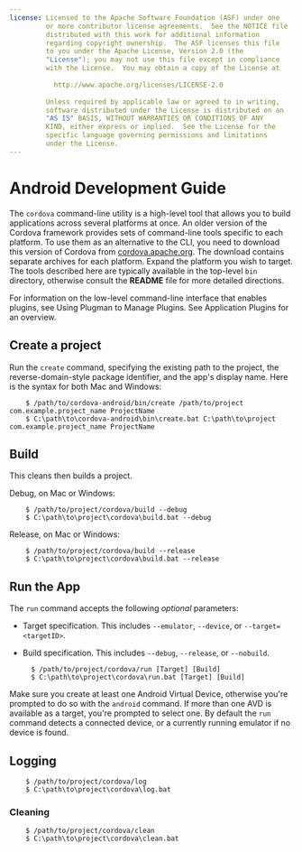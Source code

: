 ```yaml
---
license: Licensed to the Apache Software Foundation (ASF) under one
         or more contributor license agreements.  See the NOTICE file
         distributed with this work for additional information
         regarding copyright ownership.  The ASF licenses this file
         to you under the Apache License, Version 2.0 (the
         "License"); you may not use this file except in compliance
         with the License.  You may obtain a copy of the License at
         
           http://www.apache.org/licenses/LICENSE-2.0
         
         Unless required by applicable law or agreed to in writing,
         software distributed under the License is distributed on an
         "AS IS" BASIS, WITHOUT WARRANTIES OR CONDITIONS OF ANY
         KIND, either express or implied.  See the License for the
         specific language governing permissions and limitations
         under the License.
---
```


# Android Development Guide

The `cordova` command-line utility is a high-level tool that allows
you to build applications across several platforms at once. An older
version of the Cordova framework provides sets of command-line tools
specific to each platform. To use them as an alternative to the CLI,
you need to download this version of Cordova from
[cordova.apache.org](http://cordova.apache.org). The download contains
separate archives for each platform. Expand the platform you wish to
target. The tools described here are typically available in the
top-level `bin` directory, otherwise consult the __README__ file for
more detailed directions.

For information on the low-level command-line interface that enables
plugins, see Using Plugman to Manage Plugins. See Application Plugins
for an overview.

## Create a project

Run the `create` command, specifying the existing path to the project,
the reverse-domain-style package identifier, and the app's display
name.  Here is the syntax for both Mac and Windows:

        $ /path/to/cordova-android/bin/create /path/to/project com.example.project_name ProjectName
        $ C:\path\to\cordova-android\bin\create.bat C:\path\to\project com.example.project_name ProjectName

## Build

This cleans then builds a project.

Debug, on Mac or Windows:

        $ /path/to/project/cordova/build --debug
        $ C:\path\to\project\cordova\build.bat --debug

Release, on Mac or Windows:

        $ /path/to/project/cordova/build --release
        $ C:\path\to\project\cordova\build.bat --release

## Run the App

The `run` command accepts the following _optional_ parameters:

* Target specification. This includes `--emulator`, `--device`, or `--target=<targetID>`.

* Build specification. This includes `--debug`, `--release`, or `--nobuild`.

        $ /path/to/project/cordova/run [Target] [Build]
        $ C:\path\to\project\cordova\run.bat [Target] [Build]

Make sure you create at least one Android Virtual Device, otherwise
you're prompted to do so with the `android` command.  If more than one
AVD is available as a target, you're prompted to select one. By
default the `run` command detects a connected device, or a currently
running emulator if no device is found.

## Logging

        $ /path/to/project/cordova/log
        $ C:\path\to\project\cordova\log.bat

### Cleaning

        $ /path/to/project/cordova/clean
        $ C:\path\to\project\cordova\clean.bat
